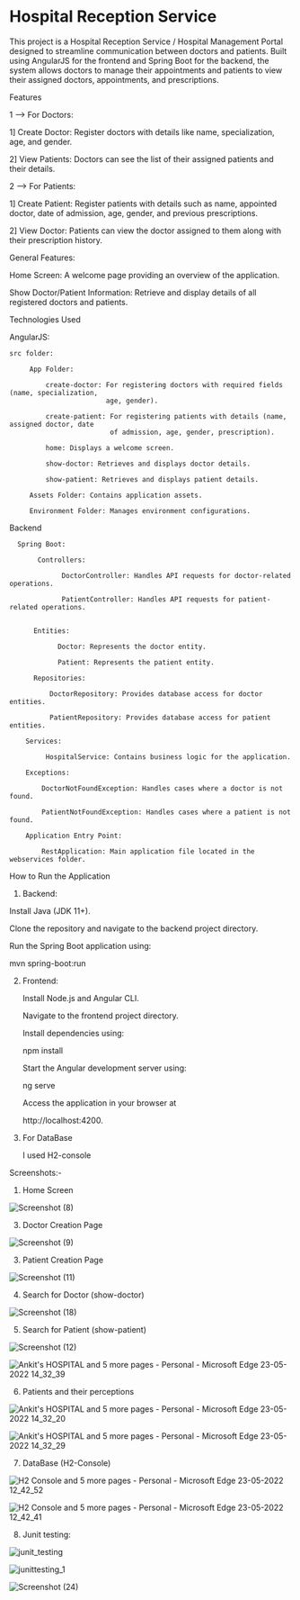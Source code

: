 # Hospital Reception Service

This project is a Hospital Reception Service / Hospital Management Portal designed to streamline communication between doctors and patients. Built using AngularJS for the frontend and Spring Boot for the backend, the system allows doctors to manage their appointments and patients to view their assigned doctors, appointments, and prescriptions.

Features

1 --> For Doctors:

1] Create Doctor: Register doctors with details like name, specialization, age, and gender.

2] View Patients: Doctors can see the list of their assigned patients and their details.

2 --> For Patients:

1] Create Patient: Register patients with details such as name, appointed doctor, date of admission, age, gender, and previous prescriptions.

2] View Doctor: Patients can view the doctor assigned to them along with their prescription history.


General Features:

Home Screen: A welcome page providing an overview of the application.

Show Doctor/Patient Information: Retrieve and display details of all registered doctors and patients.


Technologies Used

AngularJS:

    src folder:

         App Folder:
             
             create-doctor: For registering doctors with required fields (name, specialization, 
                            age, gender).

             create-patient: For registering patients with details (name, assigned doctor, date 
                             of admission, age, gender, prescription).

             home: Displays a welcome screen.

             show-doctor: Retrieves and displays doctor details.
             
             show-patient: Retrieves and displays patient details.

         Assets Folder: Contains application assets.
        
         Environment Folder: Manages environment configurations.



Backend

      Spring Boot:
           
           Controllers:
                 
                 DoctorController: Handles API requests for doctor-related operations.
                 
                 PatientController: Handles API requests for patient-related operations.

                 
          Entities:
                
                Doctor: Represents the doctor entity.
                
                Patient: Represents the patient entity.

          Repositories:
          
              DoctorRepository: Provides database access for doctor entities.
              
              PatientRepository: Provides database access for patient entities.
        
        Services:
             
             HospitalService: Contains business logic for the application.    

        Exceptions:

            DoctorNotFoundException: Handles cases where a doctor is not found.

            PatientNotFoundException: Handles cases where a patient is not found.     

        Application Entry Point:

            RestApplication: Main application file located in the webservices folder.   

            
How to Run the Application

1. Backend:

Install Java (JDK 11+).

Clone the repository and navigate to the backend project directory.


Run the Spring Boot application using:

mvn spring-boot:run

2. Frontend:

   Install Node.js and Angular CLI.

    Navigate to the frontend project directory.

   Install dependencies using:

   npm install

   Start the Angular development server using:

   ng serve

   Access the application in your browser at

   http://localhost:4200.

3. For DataBase

   I used H2-console

   
Screenshots:-

1. Home Screen

![Screenshot (8)](https://github.com/user-attachments/assets/267de766-87f9-47d4-81f4-7b916876b5c5)



3. Doctor Creation Page

   
![Screenshot (9)](https://github.com/user-attachments/assets/0ea1764e-c782-40e5-9a4f-05de95b6888a)

3. Patient Creation Page 

![Screenshot (11)](https://github.com/user-attachments/assets/9a9f593f-c39a-482e-b818-097267877003)

4. Search for Doctor (show-doctor)

![Screenshot (18)](https://github.com/user-attachments/assets/1638bcc8-e63b-4b6a-bb6d-b98a6da98a9b)

5. Search for Patient (show-patient)

![Screenshot (12)](https://github.com/user-attachments/assets/af0270fa-df19-407f-8975-c909fc2c59f9)


![Ankit's HOSPITAL and 5 more pages - Personal - Microsoft​ Edge 23-05-2022 14_32_39](https://github.com/user-attachments/assets/4976106a-608a-4f45-ac45-9ea49e525245)


6. Patients and their perceptions

![Ankit's HOSPITAL and 5 more pages - Personal - Microsoft​ Edge 23-05-2022 14_32_20](https://github.com/user-attachments/assets/6011ebc0-f832-4113-88c0-8c528faa103b)


![Ankit's HOSPITAL and 5 more pages - Personal - Microsoft​ Edge 23-05-2022 14_32_29](https://github.com/user-attachments/assets/bfe8f56a-96fa-44ac-bb79-62a38e28a1f8)


   
7. DataBase (H2-Console)

![H2 Console and 5 more pages - Personal - Microsoft​ Edge 23-05-2022 12_42_52](https://github.com/user-attachments/assets/5b099570-01a3-44fc-b2a6-e6a758db23d3)



![H2 Console and 5 more pages - Personal - Microsoft​ Edge 23-05-2022 12_42_41](https://github.com/user-attachments/assets/7d801478-0125-4ba6-8924-aa815a8d1737)

8. Junit testing:

![junit_testing](https://github.com/user-attachments/assets/699a344d-ce67-43ff-b583-2520144ff661)


![junittesting_1](https://github.com/user-attachments/assets/962864e4-20e5-44fa-8771-f9c8cbe6a78e)


![Screenshot (24)](https://github.com/user-attachments/assets/baf8af2d-0055-402f-a531-d1491354e981)









   



   
 



             
